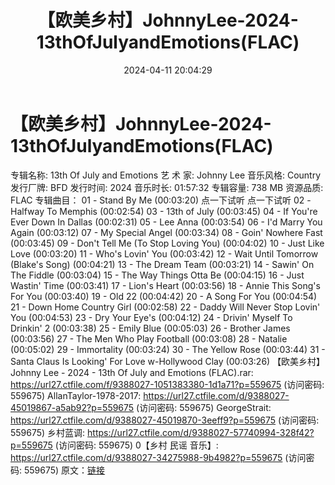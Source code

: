 ﻿---
title: 【欧美乡村】JohnnyLee-2024-13thOfJulyandEmotions(FLAC)
date: 2024-04-11 20:04:29
categories: 外语音乐
tags: 外语音乐
---
# 【欧美乡村】JohnnyLee-2024-13thOfJulyandEmotions(FLAC)

专辑名称: 13th Of July and Emotions
艺 术 家: Johnny Lee
音乐风格: Country
发行厂牌: BFD
发行时间: 2024
音乐时长: 01:57:32
专辑容量: 738 MB
资源品质: FLAC
专辑曲目：
01 - Stand By Me (00:03:20)
点一下试听
点一下试听
02 - Halfway To Memphis (00:02:54)
03 - 13th of July (00:03:45)
04 - If You're Ever Down In Dallas (00:02:31)
05 - Lee Anna (00:03:54)
06 - I'd Marry You Again (00:03:12)
07 - My Special Angel (00:03:34)
08 - Goin' Nowhere Fast (00:03:45)
09 - Don't Tell Me (To Stop Loving You) (00:04:02)
10 - Just Like Love (00:03:20)
11 - Who's Lovin' You (00:03:42)
12 - Wait Until Tomorrow (Blake's Song) (00:04:21)
13 - The Dream Team (00:03:21)
14 - Sawin' On The Fiddle (00:03:04)
15 - The Way Things Otta Be (00:04:15)
16 - Just Wastin' Time (00:03:41)
17 - Lion's Heart (00:03:56)
18 - Annie This Song's For You (00:03:40)
19 - Old 22 (00:04:42)
20 - A Song For You (00:04:54)
21 - Down Home Country Girl (00:02:58)
22 - Daddy Will Never Stop Lovin' You (00:04:53)
23 - Dry Your Eye's (00:04:12)
24 - Drivin' Myself To Drinkin' 2 (00:03:38)
25 - Emily Blue (00:05:03)
26 - Brother James (00:03:56)
27 - The Men Who Play Football (00:03:08)
28 - Natalie (00:05:02)
29 - Immortality (00:03:24)
30 - The Yellow Rose (00:03:44)
31 - Santa Claus Is Looking' For Love w-Hollywood Clay
(00:03:26)
【欧美乡村】Johnny Lee - 2024 - 13th Of July and Emotions (FLAC).rar:
https://url27.ctfile.com/f/9388027-1051383380-1d1a71?p=559675
(访问密码: 559675)
AllanTaylor-1978-2017: https://url27.ctfile.com/d/9388027-45019867-a5ab92?p=559675
(访问密码: 559675)
GeorgeStrait: https://url27.ctfile.com/d/9388027-45019870-3eeff9?p=559675
(访问密码: 559675)
乡村蓝调: https://url27.ctfile.com/d/9388027-57740994-328f42?p=559675
(访问密码: 559675)
0【乡村 民谣 音乐】: https://url27.ctfile.com/d/9388027-34275988-9b4982?p=559675
(访问密码: 559675)
原文：[链接](https://blog.sina.com.cn/s/blog_1647c7e760103154f.html)